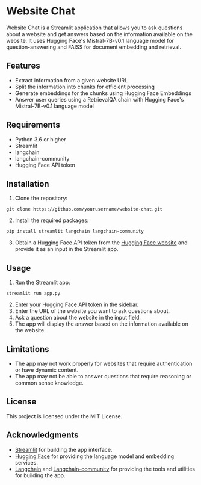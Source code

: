 # Website Chat

Website Chat is a Streamlit application that allows you to ask questions about a website and get answers based on the information available on the website. It uses Hugging Face's Mistral-7B-v0.1 language model for question-answering and FAISS for document embedding and retrieval.

## Features

- Extract information from a given website URL
- Split the information into chunks for efficient processing
- Generate embeddings for the chunks using Hugging Face Embeddings
- Answer user queries using a RetrievalQA chain with Hugging Face's Mistral-7B-v0.1 language model

## Requirements

- Python 3.6 or higher
- Streamlit
- langchain
- langchain-community
- Hugging Face API token

## Installation

1. Clone the repository:
```
git clone https://github.com/yourusername/website-chat.git
```
2. Install the required packages:
```
pip install streamlit langchain langchain-community
```
3. Obtain a Hugging Face API token from the [Hugging Face website](https://huggingface.co/settings/tokens) and provide it as an input in the Streamlit app.

## Usage

1. Run the Streamlit app:
```
streamlit run app.py
```
2. Enter your Hugging Face API token in the sidebar.
3. Enter the URL of the website you want to ask questions about.
4. Ask a question about the website in the input field.
5. The app will display the answer based on the information available on the website.

## Limitations

- The app may not work properly for websites that require authentication or have dynamic content.
- The app may not be able to answer questions that require reasoning or common sense knowledge.

## License

This project is licensed under the MIT License.

## Acknowledgments

- [Streamlit](https://streamlit.io/) for building the app interface.
- [Hugging Face](https://huggingface.co/) for providing the language model and embedding services.
- [Langchain](https://github.com/hwchase17/langchain) and [Langchain-community](https://github.com/hwchase17/langchain-community) for providing the tools and utilities for building the app.

